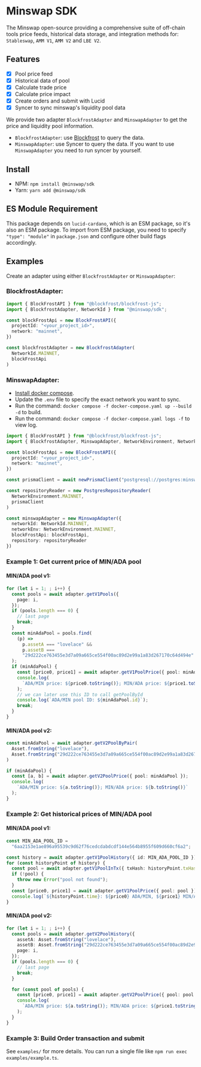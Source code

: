 # Minswap SDK

The Minswap open-source providing a comprehensive suite of off-chain tools price feeds, historical data storage, and integration methods for: `Stableswap`, `AMM V1`, `AMM V2` and `LBE V2`.

## Features

- [x] Pool price feed
- [x] Historical data of pool
- [x] Calculate trade price
- [x] Calculate price impact
- [x] Create orders and submit with Lucid
- [x] Syncer to sync minswap's liquidity pool data

We provide two adapter `BlockfrostAdapter` and `MinswapAdapter` to get the price and liquidity pool information.
- `BlockfrostAdapter`: use [Blockfrost](https://blockfrost.dev) to query the data.
- `MinswapAdapter`: use Syncer to query the data. If you want to use `MinswapAdapter` you need to run syncer by yourself.

## Install

- NPM: `npm install @minswap/sdk`
- Yarn: `yarn add @minswap/sdk`

## ES Module Requirement

This package depends on `lucid-cardano`, which is an ESM package, so it's also an ESM package. To import from ESM package, you need to specify `"type": "module"` in `package.json` and configure other build flags accordingly.

## Examples

Create an adapter using either `BlockfrostAdapter` or `MinswapAdapter`:

### BlockfrostAdapter:
```ts
import { BlockFrostAPI } from "@blockfrost/blockfrost-js";
import { BlockfrostAdapter, NetworkId } from "@minswap/sdk";

const blockFrostApi = new BlockFrostAPI({
  projectId: "<your_project_id>",
  network: "mainnet",
})

const blockfrostAdapter = new BlockfrostAdapter(
  NetworkId.MAINNET,
  blockFrostApi
)
```

### MinswapAdapter:
- [Install docker compose](https://docs.docker.com/compose/install).
- Update the `.env` file to specify the exact network you want to sync.
- Run the command: `docker compose -f docker-compose.yaml up --build -d` to build.
- Run the command: `docker compose -f docker-compose.yaml logs -f` to view log.

```ts
import { BlockFrostAPI } from "@blockfrost/blockfrost-js";
import { BlockfrostAdapter, MinswapAdapter, NetworkEnvironment, NetworkId, newPrismaClient, PostgresRepositoryReader } from "@minswap/sdk";

const blockFrostApi = new BlockFrostAPI({
  projectId: "<your_project_id>",
  network: "mainnet",
})

const prismaClient = await newPrismaClient("postgresql://postgres:minswap@postgres:5432/syncer?schema=public&connection_limit=5")

const repositoryReader = new PostgresRepositoryReader(
  NetworkEnvironment.MAINNET,
  prismaClient
)

const minswapAdapter = new MinswapAdapter({
  networkId: NetworkId.MAINNET,
  networkEnv: NetworkEnvironment.MAINNET,
  blockFrostApi: blockFrostApi,
  repository: repositoryReader
})
```

### Example 1: Get current price of MIN/ADA pool

#### MIN/ADA pool v1:
```ts
for (let i = 1; ; i++) {
  const pools = await adapter.getV1Pools({
    page: i,
  });
  if (pools.length === 0) {
    // last page
    break;
  }
  const minAdaPool = pools.find(
    (p) =>
      p.assetA === "lovelace" &&
      p.assetB ===
      "29d222ce763455e3d7a09a665ce554f00ac89d2e99a1a83d267170c64d494e"
  );
  if (minAdaPool) {
    const [price0, price1] = await adapter.getV1PoolPrice({ pool: minAdaPool });
    console.log(
      `ADA/MIN price: ${price0.toString()}; MIN/ADA price: ${price1.toString()}`
    );
    // we can later use this ID to call getPoolById
    console.log(`ADA/MIN pool ID: ${minAdaPool.id}`);
    break;
  }
}
```

#### MIN/ADA pool v2:
```ts
const minAdaPool = await adapter.getV2PoolByPair(
  Asset.fromString("lovelace"),
  Asset.fromString("29d222ce763455e3d7a09a665ce554f00ac89d2e99a1a83d267170c64d494e")
)

if (minAdaPool) {
  const [a, b] = await adapter.getV2PoolPrice({ pool: minAdaPool });
  console.log(
    `ADA/MIN price: ${a.toString()}; MIN/ADA price: ${b.toString()}`
  );
}
```

### Example 2: Get historical prices of MIN/ADA pool

#### MIN/ADA pool v1:
```ts
const MIN_ADA_POOL_ID =
  "6aa2153e1ae896a95539c9d62f76cedcdabdcdf144e564b8955f609d660cf6a2";

const history = await adapter.getV1PoolHistory({ id: MIN_ADA_POOL_ID });
for (const historyPoint of history) {
  const pool = await adapter.getV1PoolInTx({ txHash: historyPoint.txHash });
  if (!pool) {
    throw new Error("pool not found");
  }
  const [price0, price1] = await adapter.getV1PoolPrice({ pool: pool });
  console.log(`${historyPoint.time}: ${price0} ADA/MIN, ${price1} MIN/ADA`);
}
```

#### MIN/ADA pool v2:
```ts
for (let i = 1; ; i++) {
  const pools = await adapter.getV2PoolHistory({
    assetA: Asset.fromString("lovelace"),
    assetB: Asset.fromString("29d222ce763455e3d7a09a665ce554f00ac89d2e99a1a83d267170c64d494e"),
    page: i,
  });
  if (pools.length === 0) {
    // last page
    break;
  }

  for (const pool of pools) {
    const [price0, price1] = await adapter.getV2PoolPrice({ pool: pool });
    console.log(
      `ADA/MIN price: ${a.toString()}; MIN/ADA price: ${price1.toString()}`
    );
  }
}
```

### Example 3: Build Order transaction and submit

See `examples/` for more details. You can run a single file like `npm run exec examples/example.ts`.
